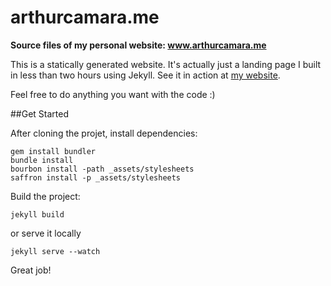 arthurcamara.me
=========

**Source files of my personal website: www.arthurcamara.me**

This is a statically generated website. It's actually just a landing page I built in less than two hours using Jekyll. See it in action at [my website](http://www.arthurcamara.me).

Feel free to do anything you want with the code :)

##Get Started

After cloning the projet, install dependencies:

```
gem install bundler
bundle install
bourbon install -path _assets/stylesheets
saffron install -p _assets/stylesheets
```

Build the project:

```
jekyll build
```

or serve it locally

```
jekyll serve --watch
```

Great job!